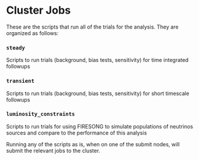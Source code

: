 # Cluster Jobs

These are the scripts that run all of the trials for the analysis. They are organized as follows:

### `steady`
Scripts to run trials (background, bias tests, sensitivity) for time integrated followups

### `transient`
Scripts to run trials (background, bias tests, sensitivity) for short timescale followups

### `luminosity_constraints`
Scripts to run trials for using FIRESONG to simulate populations of neutrinos sources and compare to the performance of this analysis

Running any of the scripts as is, when on one of the submit nodes, will submit the relevant jobs to the cluster.